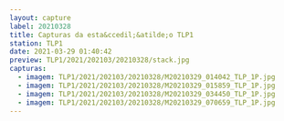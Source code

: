 ```yaml
---
layout: capture
label: 20210328
title: Capturas da esta&ccedil;&atilde;o TLP1
station: TLP1
date: 2021-03-29 01:40:42
preview: TLP1/2021/202103/20210328/stack.jpg
capturas:
  - imagem: TLP1/2021/202103/20210328/M20210329_014042_TLP_1P.jpg
  - imagem: TLP1/2021/202103/20210328/M20210329_015859_TLP_1P.jpg
  - imagem: TLP1/2021/202103/20210328/M20210329_034450_TLP_1P.jpg
  - imagem: TLP1/2021/202103/20210328/M20210329_070659_TLP_1P.jpg
---
```

